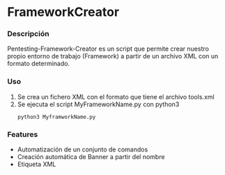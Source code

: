 # FrameworkCreator
### Descripción
Pentesting-Framework-Creator es un script que permite crear nuestro propio entorno de trabajo (Framework) a partir de un archivo XML con un formato determinado.
### Uso
1. Se crea un fichero XML con el formato que tiene el archivo tools.xml
2. Se ejecuta el script MyFrameworkName.py con python3
    ~~~
    python3 MyframworkName.py
    ~~~
### Features
- Automatización de un conjunto de comandos
- Creación automática de Banner a partir del nombre
- Etiqueta XML <installation>
